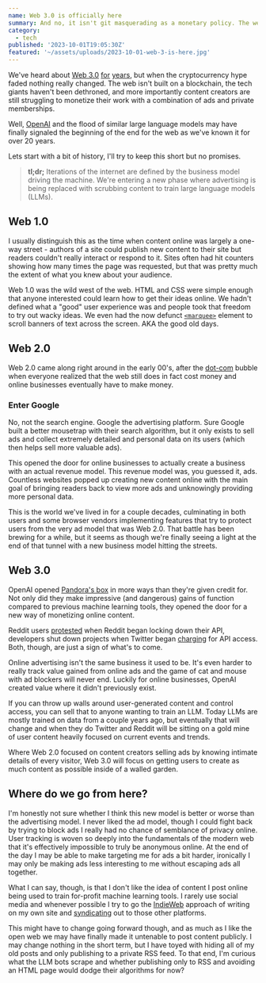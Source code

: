 ```yaml
---
name: Web 3.0 is officially here
summary: And no, it isn't git masquerading as a monetary policy. The web is moving from an ad platform to an AI training platform.
category:
  - tech
published: '2023-10-01T19:05:30Z'
featured: '~/assets/uploads/2023-10-01-web-3-is-here.jpg'
---
```


We've heard about [Web 3.0](https://en.wikipedia.org/wiki/Web3) [for](https://www.npr.org/2021/11/21/1056988346/web3-internet-jargon-or-future-vision) [years](https://www.freecodecamp.org/news/what-is-web3/), but when the cryptocurrency hype faded nothing really changed. The web isn't built on a blockchain, the tech giants haven't been dethroned, and more importantly content creators are still struggling to monetize their work with a combination of ads and private memberships.

Well, [OpenAI](https://openai.com/) and the flood of similar large language models may have finally signaled the beginning of the end for the web as we've known it for over 20 years.

Lets start with a bit of history, I'll try to keep this short but no promises.

> **tl;dr;** Iterations of the internet are defined by the business model driving the machine. We're entering a new phase where advertising is being replaced with scrubbing content to train large language models (LLMs).

## Web 1.0

I usually distinguish this as the time when content online was largely a one-way street - authors of a site could publish new content to their site but readers couldn't really interact or respond to it. Sites often had hit counters showing how many times the page was requested, but that was pretty much the extent of what you knew about your audience.

Web 1.0 was the wild west of the web. HTML and CSS were simple enough that anyone interested could learn how to get their ideas online. We hadn't defined what a "good" user experience was and people took that freedom to try out wacky ideas. We even had the now defunct [`<marquee>`](https://developer.mozilla.org/en-US/docs/Web/HTML/Element/marquee) element to scroll banners of text across the screen. AKA the good old days.

## Web 2.0

Web 2.0 came along right around in the early 00's, after the [dot-com](https://en.wikipedia.org/wiki/Dot-com_bubble) bubble when everyone realized that the web still does in fact cost money and online businesses eventually have to make money.

### Enter Google

No, not the search engine. Google the advertising platform. Sure Google built a better mousetrap with their search algorithm, but it only exists to sell ads and collect extremely detailed and personal data on its users (which then helps sell more valuable ads).

This opened the door for online businesses to actually create a business with an actual revenue model. This revenue model was, you guessed it, ads. Countless websites popped up creating new content online with the main goal of bringing readers back to view more ads and unknowingly providing more personal data.

This is the world we've lived in for a couple decades, culminating in both users and some browser vendors implementing features that try to protect users from the very ad model that was Web 2.0. That battle has been brewing for a while, but it seems as though we're finally seeing a light at the end of that tunnel with a new business model hitting the streets.

## Web 3.0

OpenAI opened [Pandora's box](https://en.wikipedia.org/wiki/Pandora%27s_box) in more ways than they're given credit for. Not only did they make impressive (and dangerous) gains of function compared to previous machine learning tools, they opened the door for a new way of monetizing online content.

Reddit users [protested](https://www.theverge.com/23779477/reddit-protest-blackouts-crushed) when Reddit began locking down their API, developers shut down projects when Twitter began [charging](https://www.cnbc.com/2023/02/02/twitter-to-start-charging-developers-for-api-access.html) for API access. Both, though, are just a sign of what's to come.

Online advertising isn't the same business it used to be. It's even harder to really track value gained from online ads and the game of cat and mouse with ad blockers will never end. Luckily for online businesses, OpenAI created value where it didn't previously exist.

If you can throw up walls around user-generated content and control access, you can sell that to anyone wanting to train an LLM. Today LLMs are mostly trained on data from a couple years ago, but eventually that will change and when they do Twitter and Reddit will be sitting on a gold mine of user content heavily focused on current events and trends.

Where Web 2.0 focused on content creators selling ads by knowing intimate details of every visitor, Web 3.0 will focus on getting users to create as much content as possible inside of a walled garden.

## Where do we go from here?

I'm honestly not sure whether I think this new model is better or worse than the advertising model. I never liked the ad model, though I could fight back by trying to block ads I really had no chance of semblance of privacy online. User tracking is woven so deeply into the fundamentals of the modern web that it's effectively impossible to truly be anonymous online. At the end of the day I may be able to make targeting me for ads a bit harder, ironically I may only be making ads less interesting to me without escaping ads all together.

What I can say, though, is that I don't like the idea of content I post online being used to train for-profit machine learning tools. I rarely use social media and whenever possible I try to go the [IndieWeb](https://indieweb.org/) approach of writing on my own site and [syndicating](https://indieweb.org/POSSE) out to those other platforms.

This might have to change going forward though, and as much as I like the open web we may have finally made it untenable to post content publicly. I may change nothing in the short term, but I have toyed with hiding all of my old posts and only publishing to a private RSS feed. To that end, I'm curious what the LLM bots scrape and whether publishing only to RSS and avoiding an HTML page would dodge their algorithms for now?
